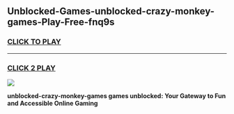 
## Unblocked-Games-unblocked-crazy-monkey-games-Play-Free-fnq9s
<h3>
<a href="https://premium76.site?title=unblocked-crazy-monkey-games&ref=15A">CLICK TO PLAY</a></h3>
<hr>

<h3>
<a href="https://premium76.site?title=unblocked-crazy-monkey-games&ref=15A">CLICK 2 PLAY</a>
  
</h3>

<a href="https://premium76.site?title=unblocked-crazy-monkey-games&ref=15A"><img src="https://clearcache.store/games.png"></a>


**unblocked-crazy-monkey-games games unblocked: Your Gateway to Fun and Accessible Online Gaming**

